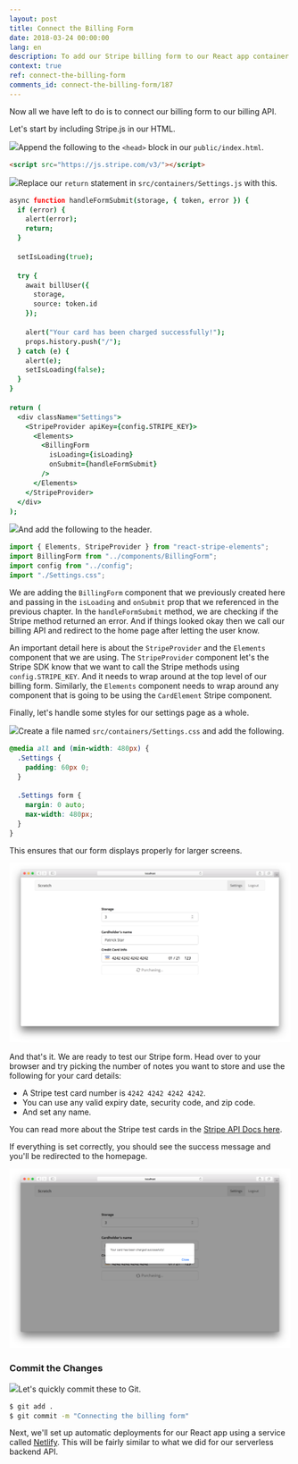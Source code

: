 ```yaml
---
layout: post
title: Connect the Billing Form
date: 2018-03-24 00:00:00
lang: en
description: To add our Stripe billing form to our React app container we need to wrap it inside a StripeProvider component. We also need to include Stripe.js in our HTML page.
context: true
ref: connect-the-billing-form
comments_id: connect-the-billing-form/187
---
```


Now all we have left to do is to connect our billing form to our billing API.

Let's start by including Stripe.js in our HTML.

<img class="code-marker" src="/assets/s.png" />Append the following to the `<head>` block in our `public/index.html`.

``` html
<script src="https://js.stripe.com/v3/"></script>
```

<img class="code-marker" src="/assets/s.png" />Replace our `return` statement in `src/containers/Settings.js` with this.

``` coffee
async function handleFormSubmit(storage, { token, error }) {
  if (error) {
    alert(error);
    return;
  }

  setIsLoading(true);

  try {
    await billUser({
      storage,
      source: token.id
    });

    alert("Your card has been charged successfully!");
    props.history.push("/");
  } catch (e) {
    alert(e);
    setIsLoading(false);
  }
}

return (
  <div className="Settings">
    <StripeProvider apiKey={config.STRIPE_KEY}>
      <Elements>
        <BillingForm
          isLoading={isLoading}
          onSubmit={handleFormSubmit}
        />
      </Elements>
    </StripeProvider>
  </div>
);
```

<img class="code-marker" src="/assets/s.png" />And add the following to the header.

``` js
import { Elements, StripeProvider } from "react-stripe-elements";
import BillingForm from "../components/BillingForm";
import config from "../config";
import "./Settings.css";
```

We are adding the `BillingForm` component that we previously created here and passing in the `isLoading` and `onSubmit` prop that we referenced in the previous chapter. In the `handleFormSubmit` method, we are checking if the Stripe method returned an error. And if things looked okay then we call our billing API and redirect to the home page after letting the user know.

An important detail here is about the `StripeProvider` and the `Elements` component that we are using. The `StripeProvider` component let's the Stripe SDK know that we want to call the Stripe methods using `config.STRIPE_KEY`. And it needs to wrap around at the top level of our billing form. Similarly, the `Elements` component needs to wrap around any component that is going to be using the `CardElement` Stripe component.

Finally, let's handle some styles for our settings page as a whole.

<img class="code-marker" src="/assets/s.png" />Create a file named `src/containers/Settings.css` and add the following.

``` css
@media all and (min-width: 480px) {
  .Settings {
    padding: 60px 0;
  }

  .Settings form {
    margin: 0 auto;
    max-width: 480px;
  }
}
```

This ensures that our form displays properly for larger screens.

![Settings screen with billing form screenshot](/assets/part2/settings-screen-with-billing-form.png)

And that's it. We are ready to test our Stripe form. Head over to your browser and try picking the number of notes you want to store and use the following for your card details:

- A Stripe test card number is `4242 4242 4242 4242`.
- You can use any valid expiry date, security code, and zip code.
- And set any name.

You can read more about the Stripe test cards in the [Stripe API Docs here](https://stripe.com/docs/testing#cards).

If everything is set correctly, you should see the success message and you'll be redirected to the homepage.

![Settings screen billing success screenshot](/assets/part2/settings-screen-billing-success.png)

### Commit the Changes

<img class="code-marker" src="/assets/s.png" />Let's quickly commit these to Git.

``` bash
$ git add .
$ git commit -m "Connecting the billing form"
```

Next, we'll set up automatic deployments for our React app using a service called [Netlify](https://www.netlify.com). This will be fairly similar to what we did for our serverless backend API.
